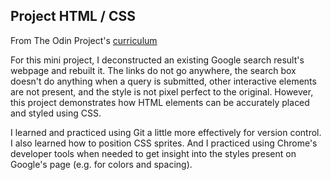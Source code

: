## Project HTML / CSS
From The Odin Project's [curriculum](http://www.theodinproject.com/courses/web-development-101/lessons/html-css)

For this mini project, I deconstructed an existing Google search result's webpage and rebuilt it. The links do not go anywhere, the search box doesn't do anything when a query is submitted, other interactive elements are not present, and the style is not pixel perfect to the original. However, this project demonstrates how HTML elements can be accurately placed and styled using CSS.

I learned and practiced using Git a little more effectively for version control. I also learned how to position CSS sprites. And I practiced using Chrome's developer tools when needed to get insight into the styles present on Google's page (e.g. for colors and spacing).
